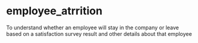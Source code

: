 # employee_atrrition
To understand whether an employee will stay in the company or leave based on a satisfaction survey result and other details about that employee

